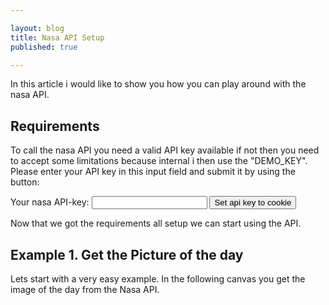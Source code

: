 ```yaml
---

layout: blog
title: Nasa API Setup
published: true

---
```


In this article i would like to show you how you can play around with the nasa API.

## Requirements

To call the nasa API you need a valid API key available if not then you need to accept some limitations because internal i then use the "DEMO_KEY".
Please enter your API key in this input field and submit it by using the button:
<div>
    <script>
    function setAPItoCookie(e) {
        let form = new FormData(e.target);
        let apikey = form.get("apikey");
        console.log(apikey)
    }
    </script>
    <form onsubmit="setAPItoCookie(event)">
        <label for="apikey">Your nasa API-key:</label>
        <input type="text" id="apikey" name="apikey">
        <input type="submit" value="Set api key to cookie">
    </form>
</div>

Now that we got the requirements all setup we can start using the API.

## Example 1. Get the Picture of the day

Lets start with a very easy example.
In the following canvas you get the image of the day from the Nasa API.


<div>
    <canvas id="picoftheday" style="width: 100%; height=auto;" />
    <script>
    const myCanvas = document.getElementById("picoftheday");
    const context = myCanvas.getContext("2d");

    (async () => {
    let response = await fetch('https://api.nasa.gov/planetary/apod?api_key=DEMO_KEY');
    let res_parsed = await response.json();

    let width = myCanvas.width;
    let height = myCanvas.height;

    let base_image = new Image();
    base_image.src = ""+res_parsed.hdurl;
    base_image.onload = function(){
        context.drawImage(base_image, 0, 0, width, height);
    }
    })();
    </script>
</div>



